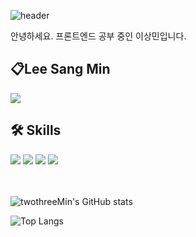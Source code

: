 ![header](https://capsule-render.vercel.app/api?type=waving&color=0:91c591,100:389738&height=380&section=header&text=Welcome!&fontSize=80)

안녕하세요.
프론트엔드 공부 중인 이상민입니다.

## 📋Lee Sang Min 
<div> 
    <img src="https://img.shields.io/badge/Velog-green?style=flat&logo=Velog&logoColor=white"/>
</div>

## 🛠 Skills
<div>
    <img src="https://img.shields.io/badge/HTML-orange?style=flat&logo=HTML5&logoColor=white"/>
    <img src="https://img.shields.io/badge/Javascript-yellow?style=flat&logo=JavaScript&logoColor=white"/>
    <img src="https://img.shields.io/badge/TypeScript-3178C6?style=flat&logo=TypeScript&logoColor=white"/>
    <img src="https://img.shields.io/badge/React-61DAFB?style=flat&logo=React&logoColor=white"/>
</div>
<br />
<br />

![twothreeMin's GitHub stats](https://github-readme-stats.vercel.app/api?username=twothreeMin&show_icons=true&theme=merko)


![Top Langs](https://github-readme-stats.vercel.app/api/top-langs/?username=twothreeMin&layout=compact&theme=vue-dark)

